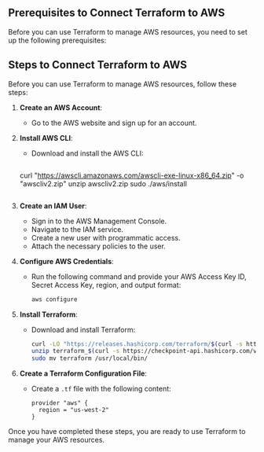 ## Prerequisites to Connect Terraform to AWS

Before you can use Terraform to manage AWS resources, you need to set up the following prerequisites:


## Steps to Connect Terraform to AWS

Before you can use Terraform to manage AWS resources, follow these steps:

1. **Create an AWS Account**:
    - Go to the AWS website and sign up for an account.

2. **Install AWS CLI**:
    - Download and install the AWS CLI:
      ```sh
      
    curl "https://awscli.amazonaws.com/awscli-exe-linux-x86_64.zip" -o "awscliv2.zip"
     unzip awscliv2.zip
     sudo ./aws/install
     
      ```

3. **Create an IAM User**:
    - Sign in to the AWS Management Console.
    - Navigate to the IAM service.
    - Create a new user with programmatic access.
    - Attach the necessary policies to the user.

4. **Configure AWS Credentials**:
    - Run the following command and provide your AWS Access Key ID, Secret Access Key, region, and output format:
      ```sh
      aws configure
      ```

5. **Install Terraform**:
    - Download and install Terraform:
      ```sh
      curl -LO "https://releases.hashicorp.com/terraform/$(curl -s https://checkpoint-api.hashicorp.com/v1/check/terraform | jq -r .current_version)/terraform_$(curl -s https://checkpoint-api.hashicorp.com/v1/check/terraform | jq -r .current_version)_$(uname -s | tr '[:upper:]' '[:lower:]')_amd64.zip"
      unzip terraform_$(curl -s https://checkpoint-api.hashicorp.com/v1/check/terraform | jq -r .current_version)_$(uname -s | tr '[:upper:]' '[:lower:]')_amd64.zip
      sudo mv terraform /usr/local/bin/
      ```

6. **Create a Terraform Configuration File**:
    - Create a `.tf` file with the following content:
      ```hcl
      provider "aws" {
        region = "us-west-2"
      }
      ```

Once you have completed these steps, you are ready to use Terraform to manage your AWS resources.